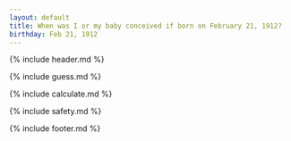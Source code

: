```yaml
---
layout: default
title: When was I or my baby conceived if born on February 21, 1912?
birthday: Feb 21, 1912
---
```


{% include header.md %}

{% include guess.md %}

{% include calculate.md %}

{% include safety.md %}

{% include footer.md %}



